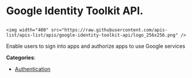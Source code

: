 # Google Identity Toolkit API.<p align="center">
    <img width="400" src="https://raw.githubusercontent.com/apis-list/apis-list/apis/google-identity-toolkit-api/logo_256x256.png" />
</p>

Enable users to sign into apps and authorize apps to use Google services

**Categories**:

- [Authentication](https://github/apis-list/apis-list#authentication)






